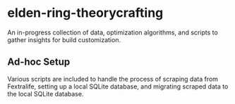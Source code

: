 # elden-ring-theorycrafting
An in-progress collection of data, optimization algorithms, and scripts to gather insights for build customization.

## Ad-hoc Setup
Various scripts are included to handle the process of scraping data from Fextralife, setting up a local SQLite database, and migrating scraped data to the local SQLite database.  
